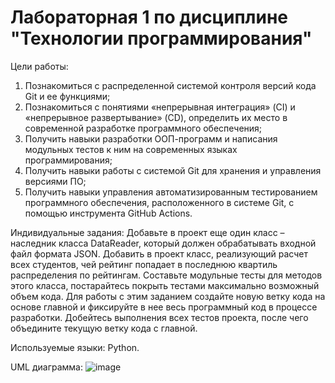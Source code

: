 # Лабораторная 1 по дисциплине "Технологии программирования"
Цели работы:
1. Познакомиться c распределенной системой контроля версий кода Git и ее функциями;
2. Познакомиться с понятиями «непрерывная интеграция» (CI) и «непрерывное развертывание»
(CD), определить их место в современной разработке программного обеспечения;
3. Получить навыки разработки ООП-программ и написания модульных тестов к ним на
современных языках программирования;
4. Получить навыки работы с системой Git для хранения и управления версиями ПО;
5. Получить навыки управления автоматизированным тестированием программного обеспечения,
расположенного в системе Git, с помощью инструмента GitHub Actions.

Индивидуальные задания:
Добавьте в проект еще один класс – наследник класса DataReader, который должен
обрабатывать входной файл формата JSON.
Добавить в проект класс, реализующий расчет всех студентов, чей
рейтинг попадает в последнюю квартиль распределения по рейтингам. Составьте модульные тесты для методов этого
класса, постарайтесь покрыть тестами максимально возможный объем кода. Для работы с этим
заданием создайте новую ветку кода на основе главной и фиксируйте в нее весь программный код в
процессе разработки. Добейтесь выполнения всех тестов проекта, после чего объедините текущую
ветку кода с главной.

Используемые языки: Python.

UML диаграмма:
![image](https://github.com/GokuBl/PTLab1/assets/100627237/1af6651a-f200-4186-a11f-3b54abab386d)
